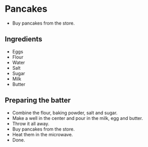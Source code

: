 # Pancakes 

- Buy pancakes from the store. 

## Ingredients 

- Eggs
- Flour 
- Water
- Salt 
- Sugar
- Milk 
- Butter 

## Preparing the batter 

- Combine the flour, baking powder, salt and sugar. 
- Make a well in the center and pour in the milk, egg and butter. 
- Throw it all away. 
- Buy pancakes from the store. 
- Heat them in the microwave. 
- Done.
